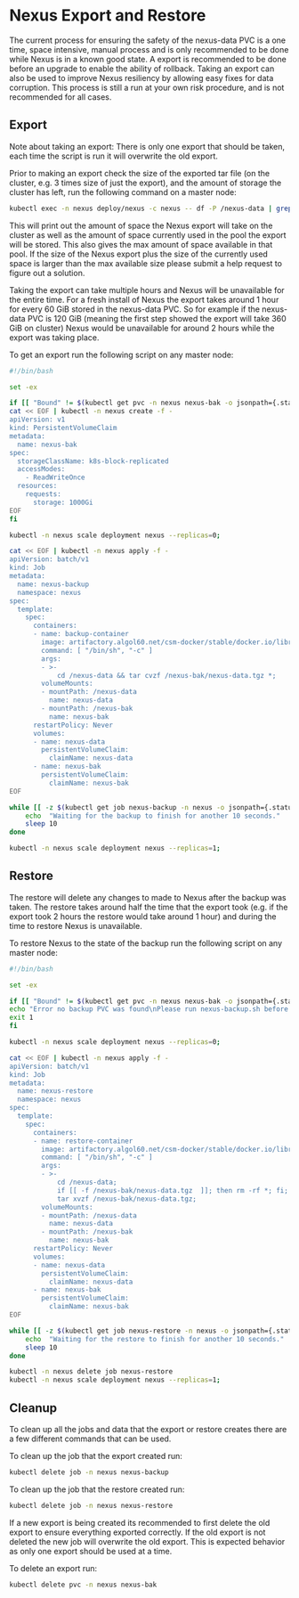 # Nexus Export and Restore

The current process for ensuring the safety of the nexus-data PVC is a one time, space intensive, manual process and is only recommended to be done while Nexus is in a known good state.
A export is recommended to be done before an upgrade to enable the ability of rollback. Taking an export can also be used to improve Nexus resiliency by allowing easy fixes for data corruption.
This process is still a run at your own risk procedure, and is not recommended for all cases.

## Export

Note about taking an export: There is only one export that should be taken, each time the script is run it will overwrite the old export.

Prior to making an export check the size of the exported tar file (on the cluster, e.g. 3 times size of just the export), and the amount of storage the cluster has left, run the following command on a master node:

```bash
kubectl exec -n nexus deploy/nexus -c nexus -- df -P /nexus-data | grep '/nexus-data' | awk '{print "Amount of space the Nexus export will take up on cluster: "(($3 * 3)/1048576)" GiB";}' && ceph df | grep 'zone1.rgw.buckets.data' | awk '{ print "Currently used: " $7 $8 ", Max Available " $10 $11;}'
```

This will print out the amount of space the Nexus export will take on the cluster as well as the amount of space currently used in the pool the export will be stored.
This also gives the max amount of space available in that pool. If the size of the Nexus export plus the size of the currently used space is larger than the max available
size please submit a help request to figure out a solution.

Taking the export can take multiple hours and Nexus will be unavailable for the entire time. For a fresh install of Nexus the export takes around
1 hour for every 60 GiB stored in the nexus-data PVC. So for example if the nexus-data PVC is 120 GiB (meaning the first step showed the export will take 360 GiB on cluster)
Nexus would be unavailable for around 2 hours while the export was taking place.

To get an export run the following script on any master node:

```bash
#!/bin/bash

set -ex

if [[ "Bound" != $(kubectl get pvc -n nexus nexus-bak -o jsonpath={.status.phase}) ]]; then
cat << EOF | kubectl -n nexus create -f -
apiVersion: v1
kind: PersistentVolumeClaim
metadata:
  name: nexus-bak
spec:
  storageClassName: k8s-block-replicated
  accessModes:
    - ReadWriteOnce
  resources:
    requests:
      storage: 1000Gi
EOF
fi

kubectl -n nexus scale deployment nexus --replicas=0;

cat << EOF | kubectl -n nexus apply -f -
apiVersion: batch/v1
kind: Job
metadata:
  name: nexus-backup
  namespace: nexus
spec:
  template:
    spec:
      containers:
      - name: backup-container
        image: artifactory.algol60.net/csm-docker/stable/docker.io/library/alpine:3.15
        command: [ "/bin/sh", "-c" ]
        args:
        - >-
            cd /nexus-data && tar cvzf /nexus-bak/nexus-data.tgz *;
        volumeMounts:
        - mountPath: /nexus-data
          name: nexus-data
        - mountPath: /nexus-bak
          name: nexus-bak
      restartPolicy: Never
      volumes:
      - name: nexus-data
        persistentVolumeClaim:
          claimName: nexus-data
      - name: nexus-bak
        persistentVolumeClaim:
          claimName: nexus-bak
EOF

while [[ -z $(kubectl get job nexus-backup -n nexus -o jsonpath={.status.succeeded}) ]]; do
    echo  "Waiting for the backup to finish for another 10 seconds."
    sleep 10
done

kubectl -n nexus scale deployment nexus --replicas=1;
```

## Restore

The restore will delete any changes to made to Nexus after the backup was taken. The restore takes around half the time that the export took
(e.g. if the export took 2 hours the restore would take around 1 hour) and during the time to restore Nexus is unavailable.

To restore Nexus to the state of the backup run the following script on any master node:

```bash
#!/bin/bash

set -ex

if [[ "Bound" != $(kubectl get pvc -n nexus nexus-bak -o jsonpath={.status.phase}) ]]; then
echo "Error no backup PVC was found\nPlease run nexus-backup.sh before trying to restore"
exit 1
fi

kubectl -n nexus scale deployment nexus --replicas=0;

cat << EOF | kubectl -n nexus apply -f -
apiVersion: batch/v1
kind: Job
metadata:
  name: nexus-restore
  namespace: nexus
spec:
  template:
    spec:
      containers:
      - name: restore-container
        image: artifactory.algol60.net/csm-docker/stable/docker.io/library/alpine:3.15
        command: [ "/bin/sh", "-c" ]
        args:
        - >-
            cd /nexus-data;
            if [[ -f /nexus-bak/nexus-data.tgz  ]]; then rm -rf *; fi;
            tar xvzf /nexus-bak/nexus-data.tgz;
        volumeMounts:
        - mountPath: /nexus-data
          name: nexus-data
        - mountPath: /nexus-bak
          name: nexus-bak
      restartPolicy: Never
      volumes:
      - name: nexus-data
        persistentVolumeClaim:
          claimName: nexus-data
      - name: nexus-bak
        persistentVolumeClaim:
          claimName: nexus-bak
EOF

while [[ -z $(kubectl get job nexus-restore -n nexus -o jsonpath={.status.succeeded}) ]]; do
    echo  "Waiting for the restore to finish for another 10 seconds."
    sleep 10
done

kubectl -n nexus delete job nexus-restore
kubectl -n nexus scale deployment nexus --replicas=1;
```

## Cleanup

To clean up all the jobs and data that the export or restore creates there are a few different commands that can be used.

To clean up the job that the export created run:

```bash
kubectl delete job -n nexus nexus-backup
```

To clean up the job that the restore created run:

```bash
kubectl delete job -n nexus nexus-restore
```

If a new export is being created its recommended to first delete the old export to ensure everything exported correctly. If the old export is not deleted the new
job will overwrite the old export. This is expected behavior as only one export should be used at a time.

To delete an export run:

```bash
kubectl delete pvc -n nexus nexus-bak
```
